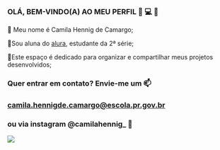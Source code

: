 ### OLÁ, BEM-VINDO(A) AO MEU PERFIL 🙋 💻 🍒

📌 Meu nome é Camila Hennig de Camargo;

📍Sou aluna do [alura](https://www.alura.com.br/), estudante da 2ª série;

📍Este espaço é dedicado para organizar e compartilhar meus projetos desenvolvidos;

### Quer entrar em contato? Envie-me um 📫 
### camila.hennigde.camargo@escola.pr.gov.br 
### ou via instagram @camilahennig_ 🤳
    
![](https://media.tenor.com/lEYmkDdp3EAAAAAM/gravity-falls.gif)

